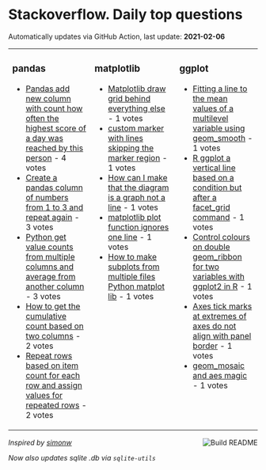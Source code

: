 # Stackoverflow. Daily top questions 

Automatically updates via GitHub Action, last update: **<!-- date starts -->2021-02-06<!-- date ends -->**


<table><tr><td valign="top" width="33%">

### pandas
<!-- pandas starts -->
* [Pandas add new column with count how often the highest score of a day was reached by this person](https://stackoverflow.com/questions/66075873/pandas-add-new-column-with-count-how-often-the-highest-score-of-a-day-was-reach) - 4 votes
* [Create a pandas column of numbers from 1 to 3 and repeat again](https://stackoverflow.com/questions/66075712/create-a-pandas-column-of-numbers-from-1-to-3-and-repeat-again) - 3 votes
* [Python get value counts from multiple columns and average from another column](https://stackoverflow.com/questions/66074831/python-get-value-counts-from-multiple-columns-and-average-from-another-column) - 3 votes
* [How to get the cumulative count based on two columns](https://stackoverflow.com/questions/66079156/how-to-get-the-cumulative-count-based-on-two-columns) - 2 votes
* [Repeat rows based on item count for each row and assign values for repeated rows](https://stackoverflow.com/questions/66075856/repeat-rows-based-on-item-count-for-each-row-and-assign-values-for-repeated-rows) - 2 votes
<!-- pandas ends -->
</td><td valign="top" width="34%">


### matplotlib
<!-- matplotlib starts -->
* [Matplotlib draw grid behind everything else](https://stackoverflow.com/questions/66080430/matplotlib-draw-grid-behind-everything-else) - 1 votes
* [custom marker with lines skipping the marker region](https://stackoverflow.com/questions/66076818/custom-marker-with-lines-skipping-the-marker-region) - 1 votes
* [How can I make that the diagram is a graph not a line](https://stackoverflow.com/questions/66076144/how-can-i-make-that-the-diagram-is-a-graph-not-a-line) - 1 votes
* [matplotlib plot function ignores one line](https://stackoverflow.com/questions/66073667/matplotlib-plot-function-ignores-one-line) - 1 votes
* [How to make subplots from multiple files Python matplot lib](https://stackoverflow.com/questions/66073237/how-to-make-subplots-from-multiple-files-python-matplot-lib) - 1 votes
<!-- matplotlib ends -->
</td><td valign="top" width="34%">


### ggplot
<!-- ggplot2 starts -->
* [Fitting a line to the mean values of a multilevel variable using geom_smooth](https://stackoverflow.com/questions/66075721/fitting-a-line-to-the-mean-values-of-a-multilevel-variable-using-geom-smooth) - 1 votes
* [R ggplot a vertical line based on a condition but after a facet_grid command](https://stackoverflow.com/questions/66074238/r-ggplot-a-vertical-line-based-on-a-condition-but-after-a-facet-grid-command) - 1 votes
* [Control colours on double geom_ribbon for two variables with ggplot2 in R](https://stackoverflow.com/questions/66078750/control-colours-on-double-geom-ribbon-for-two-variables-with-ggplot2-in-r) - 1 votes
* [Axes tick marks at extremes of axes do not align with panel border](https://stackoverflow.com/questions/66077612/axes-tick-marks-at-extremes-of-axes-do-not-align-with-panel-border) - 1 votes
* [geom_mosaic and aes magic](https://stackoverflow.com/questions/66075092/geom-mosaic-and-aes-magic) - 1 votes
<!-- ggplot2 ends -->
</td></tr></table>

<a href="https://github.com/hp0404/hp0404/actions"><img src="https://github.com/hp0404/hp0404/workflows/Build%20README/badge.svg" align="right" alt="Build README"></a> <p>*Inspired by  [simonw](https://github.com/simonw/simonw)*</p> <p> *Now also updates sqlite .db via `sqlite-utils`* </p>
